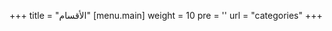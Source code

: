 +++
title = "الأقسام"
[menu.main]
  weight = 10
  pre = '<i class="fas fa-fw fa-folder"></i>'
  url = "categories"
+++
